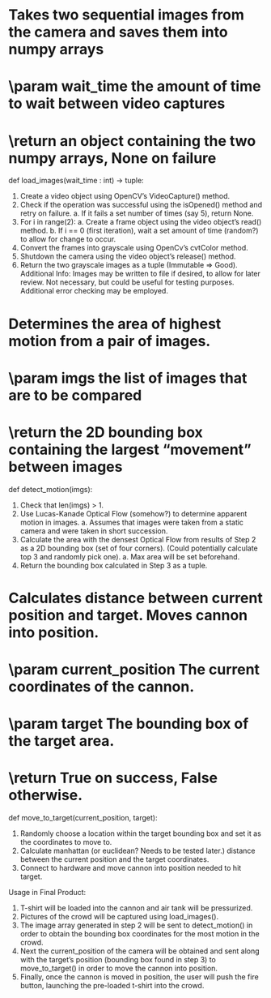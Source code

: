 #  Takes two sequential images from the camera and saves them into numpy arrays
#  \param wait_time the amount of time to wait between video captures
#  \return an object containing the two numpy arrays, None on failure
def load_images(wait_time : int) -> tuple:
1. Create a video object using OpenCV’s VideoCapture() method.
2. Check if the operation was successful using the isOpened() method and retry on failure.
  a. If it fails a set number of times (say 5), return None.
3. For i in range(2):
  a. Create a frame object using the video object’s read() method.
  b. If i == 0 (first iteration), wait a set amount of time (random?) to allow for change to occur.
4. Convert the frames into grayscale using OpenCv’s cvtColor method.
5. Shutdown the camera using the video object’s release() method.
6. Return the two grayscale images as a tuple (Immutable => Good).
Additional Info:
Images may be written to file if desired, to allow for later review. Not necessary, but could be useful for testing purposes.
Additional error checking may be employed.

#  Determines the area of highest motion from a pair of images. 
#  \param imgs the list of images that are to be compared
#  \return the 2D bounding box containing the largest “movement” between images
def detect_motion(imgs):
1. Check that len(imgs) > 1.
2. Use Lucas-Kanade Optical Flow (somehow?) to determine apparent motion in images.
  a. Assumes that images were taken from a static camera and were taken in short succession.
3. Calculate the area with the densest Optical Flow from results of Step 2 as a 2D bounding box (set of four corners). (Could potentially calculate top 3 and randomly pick one).
  a. Max area will be set beforehand.
4. Return the bounding box calculated in Step 3 as a tuple.                     

#  Calculates distance between current position and target. Moves cannon into position.
#  \param current_position The current coordinates of the cannon.
#  \param target The bounding box of the target area.
#  \return True on success, False otherwise.
def move_to_target(current_position, target):
1. Randomly choose a location within the target bounding box and set it as the coordinates to move to.
2. Calculate manhattan (or euclidean? Needs to be tested later.) distance between the current position and the target coordinates.
3. Connect to hardware and move cannon into position needed to hit target.


Usage in Final Product:

1. T-shirt will be loaded into the cannon and air tank will be pressurized.
2. Pictures of the crowd will be captured using load_images().
3. The image array generated in step 2 will be sent to detect_motion() in order to obtain the bounding box coordinates for the most motion in the crowd.
4. Next the current_position of the camera will be obtained and sent along with the target’s position (bounding box found in step 3) to move_to_target() in order to move the cannon into position.
5. Finally, once the cannon is moved in position, the user will push the fire button, launching the pre-loaded t-shirt into the crowd.
